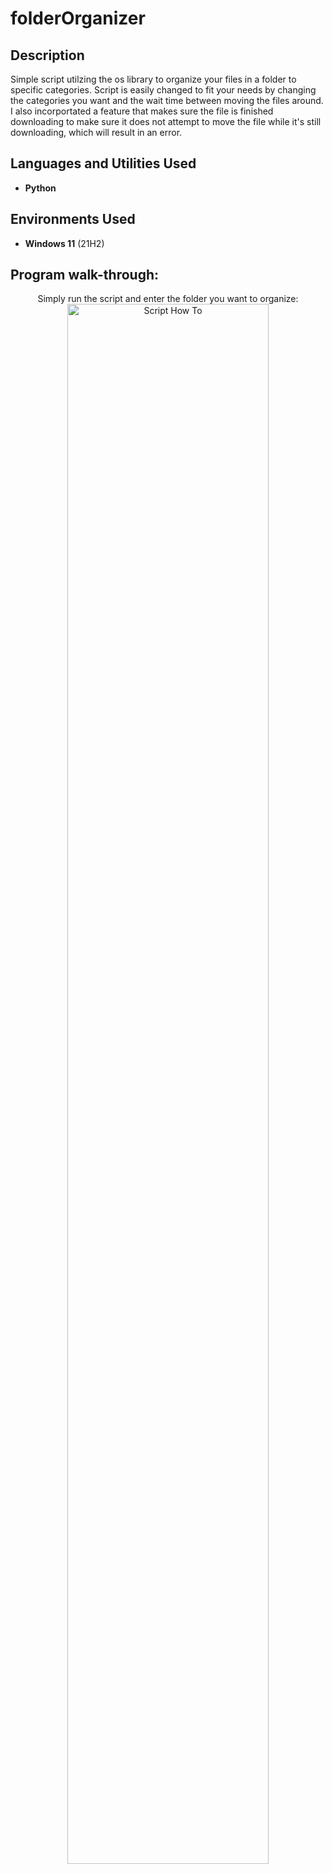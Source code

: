 <h1>folderOrganizer</h1>

 <!--### [YouTube Demonstration](https://youtu.be/7eJexJVCqJo) -->

<h2>Description</h2>
Simple script utilzing the os library to organize your files in a folder to specific categories. Script is easily changed to fit your needs by changing the categories you want and the wait time between moving the files around. I also incorportated a feature that makes sure the file is finished downloading to make sure it does not attempt to move the file while it's still downloading, which will result in an error.
<br />


<h2>Languages and Utilities Used</h2>

- <b>Python</b> 

<h2>Environments Used </h2>

- <b>Windows 11</b> (21H2)

<h2>Program walk-through:</h2>

<p align="center">
Simply run the script and enter the folder you want to organize: <br/>
<img src="https://i.imgur.com/EY5KwSD.png" height="80%" width="80%" alt="Script How To"/>
<br />
<br />

<!--
 ```diff
- text in red
+ text in green
! text in orange
# text in gray
@@ text in purple (and bold)@@
```
--!>
